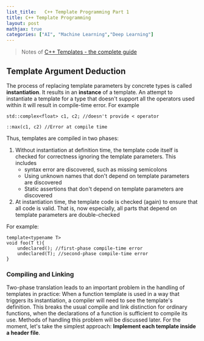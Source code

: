 ```yaml
---
list_title:   C++ Template Programming Part 1
title: C++ Template Programming
layout: post
mathjax: true
categories: ["AI", "Machine Learning","Deep Learning"]
---
```


> Notes of [C++ Templates - the complete guide](http://www.tmplbook.com/)

## Template Argument Deduction

The process of replacing template parameters by concrete types is called **instantiation**. It results in an **instance** of a template. An attempt to instantiate a template for a type that doesn't support all the operators used within it will result in compile-time error. For example

```
std::complex<float> c1, c2; //doesn't provide < operator

::max(c1, c2) //Error at compile time
```

Thus, templates are compiled in two phases:

1. Without instantiation at definition time, the template code itself is checked for correctness ignoring the template parameters. This includes
    - syntax error are discovered, such as missing semicolons
    - Using unknown names that don't depend on template parameters are discovered
    - Static assertions that don't depend on template parameters are discovered
2. At instantiation time, the template code is checked (again) to ensure that all code is valid. That is, now especially, all parts that depend on template parameters are double-checked

For example:

```
template<typename T>
void foo(T t){
    undeclared(); //first-phase compile-time error
    undeclared(T); //second-phase compile-time error
}
```

### Compiling and Linking

Two-phase translation leads to an important problem in the handling of templates in practice: When a function template is used in a way that triggers its instantiation, a compiler will need to see the template's definition. This breaks the usual compile and link distinction for ordinary functions, when the declarations of a function is sufficient to compile its use. Methods of handling this problem will be discussed later. For the moment, let's take the simplest approach: **Implement each template inside a header file**.







